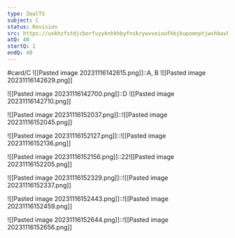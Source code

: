 ```yaml
---
type: ZealTS
subject: C
status: Revision
src: https://uxkhzfstdjcborfuyyknhkhbyfnskrywvveioufkbjkupomnptjwvhbavkysuhi.vercel.app/solution.html?testId=62482cd65e9b4df2f4507774&test_id=38
atQ: 40
startQ: 1
endQ: 40
---
```

#card/C 
![[Pasted image 20231116142615.png]]::A, B ![[Pasted image 20231116142629.png]] <!--SR:!2024-01-17,36,221-->

![[Pasted image 20231116142700.png]]::D ![[Pasted image 20231116142710.png]] <!--SR:!2024-01-10,33,216-->

![[Pasted image 20231116152037.png]]::![[Pasted image 20231116152045.png]] <!--SR:!2023-12-27,21,216-->

![[Pasted image 20231116152127.png]]::![[Pasted image 20231116152136.png]] <!--SR:!2024-01-24,42,221-->

![[Pasted image 20231116152156.png]]::22![[Pasted image 20231116152205.png]] <!--SR:!2023-12-23,11,190-->

![[Pasted image 20231116152329.png]]::![[Pasted image 20231116152337.png]] <!--SR:!2024-01-02,27,216-->

![[Pasted image 20231116152443.png]]::![[Pasted image 20231116152459.png]] <!--SR:!2023-12-30,24,214-->

![[Pasted image 20231116152644.png]]::![[Pasted image 20231116152656.png]] <!--SR:!2023-12-29,23,210-->

